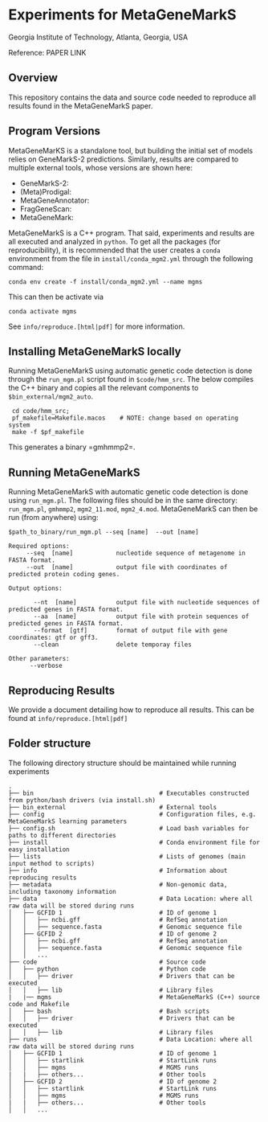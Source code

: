 # Experiments for MetaGeneMarkS

Georgia Institute of Technology, Atlanta, Georgia, USA

Reference: PAPER LINK

## Overview
This repository contains the data and source code needed to reproduce all results found in the MetaGeneMarkS paper.

## Program Versions
MetaGeneMarKS is a standalone tool, but building the initial set of models relies on GeneMarkS-2 predictions. Similarly, results are compared to multiple external tools, whose versions are shown here:

- GeneMarkS-2:
- (Meta)Prodigal:
- MetaGeneAnnotator:
- FragGeneScan:
- MetaGeneMark:

MetaGeneMarkS is a C++ program. That said, experiments and results are all executed and analyzed in `python`. To get all the packages (for reproducibility), it is recommended that the user creates a `conda` environment from the file in `install/conda_mgm2.yml` through the following command:

    conda env create -f install/conda_mgm2.yml --name mgms

This can then be activate via

    conda activate mgms

See `info/reproduce.[html|pdf]` for more information.

## Installing MetaGeneMarkS locally
Running MetaGeneMarkS using automatic genetic code detection is done through the `run_mgm.pl` script found in `$code/hmm_src`. The below compiles the C++ binary and copies all the relevant components to `$bin_external/mgm2_auto`.

     cd code/hmm_src;
     pf_makefile=Makefile.macos    # NOTE: change based on operating system
     make -f $pf_makefile


This generates a binary =gmhmmp2=.

## Running MetaGeneMarkS
Running MetaGeneMarkS with automatic genetic code detection is done using `run_mgm.pl`. The following files should be in the same directory: `run_mgm.pl`, `gmhmmp2`, `mgm2_11.mod`, `mgm2_4.mod`. MetaGeneMarkS can then be run (from anywhere) using:

    $path_to_binary/run_mgm.pl --seq [name]  --out [name]

    Required options:
         --seq  [name]            nucleotide sequence of metagenome in FASTA format.
         --out  [name]            output file with coordinates of predicted protein coding genes.

    Output options:

           --nt  [name]           output file with nucleotide sequences of predicted genes in FASTA format.
           --aa  [name]           output file with protein sequences of predicted genes in FASTA format.
           --format  [gtf]        format of output file with gene coordinates: gtf or gff3.
           --clean                delete temporay files

    Other parameters:
          --verbose


## Reproducing Results

We provide a document detailing how to reproduce all results. This can be found at `info/reproduce.[html|pdf]`

## Folder structure

The following directory structure should be maintained while running experiments

    .
    ├── bin                                   # Executables constructed from python/bash drivers (via install.sh)
    ├── bin_external                          # External tools
    ├── config                                # Configuration files, e.g. MetaGeneMarkS learning parameters
    ├── config.sh                             # Load bash variables for paths to different directories
    ├── install                               # Conda environment file for easy installation
    ├── lists                                 # Lists of genomes (main input method to scripts)
    ├── info                                  # Information about reproducing results
    ├── metadata                              # Non-genomic data, including taxonomy information
    ├── data                                  # Data Location: where all raw data will be stored during runs
    │   ├── GCFID 1                           # ID of genome 1
    │   │   ├── ncbi.gff                      # RefSeq annotation
    │   │   ├── sequence.fasta                # Genomic sequence file
    │   ├── GCFID 2                           # ID of genome 2
    │   │   ├── ncbi.gff                      # RefSeq annotation
    │   │   ├── sequence.fasta                # Genomic sequence file
    │   │   ...
    ├── code                                  # Source code
    │   ├── python                            # Python code
    │   │   ├── driver                        # Drivers that can be executed
    │   │   ├── lib                           # Library files
    |   |── mgms                              # MetaGeneMarkS (C++) source code and Makefile
    │   ├── bash                              # Bash scripts
    │   │   ├── driver                        # Drivers that can be executed
    │   │   ├── lib                           # Library files
    ├── runs                                  # Data Location: where all raw data will be stored during runs
    │   ├── GCFID 1                           # ID of genome 1
    │   │   ├── startlink                     # StartLink runs
    │   │   ├── mgms                          # MGMS runs
    |   |   ├── others...                     # Other tools
    │   ├── GCFID 2                           # ID of genome 2
    │   │   ├── startlink                     # StartLink runs
    │   │   ├── mgms                          # MGMS runs
    |   |   ├── others...                     # Other tools
    │   │   ...

